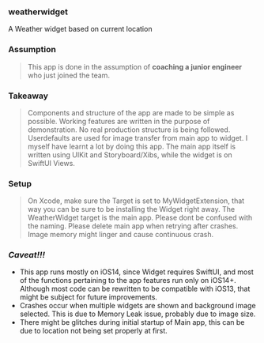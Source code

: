 ### weatherwidget
A Weather widget based on current location

### Assumption
> This app is done in the assumption of **coaching a junior engineer** who just joined the team.

### Takeaway
> Components and structure of the app are made to be simple as possible.
> Working features are written in the purpose of demonstration.
> No real production structure is being followed. Userdefaults are used for image transfer from main app to widget.
> I myself have learnt a lot by doing this app.
> The main app itself is written using UIKit and Storyboard/Xibs, while the widget is on SwiftUI Views.

### Setup 
> On Xcode, make sure the Target is set to MyWidgetExtension, that way you can be sure to
> be installing the Widget right away. The WeatherWidget target is the main app. Please dont be confused with the naming. 
> Please delete main app when retrying after crashes. Image memory might linger and cause continuous crash.

### *Caveat\!!!*
- This app runs mostly on iOS14, since Widget requires SwiftUI, and most of the functions pertaining to the app features run only on iOS14+.
  Although most code can be rewritten to be compatible with iOS13, that might be subject for future improvements.
- Crashes occur when multiple widgets are shown and background image selected. This is due to Memory Leak issue, probably due to image size.
- There might be glitches during initial startup of Main app, this can be due to location not being set properly at first.
